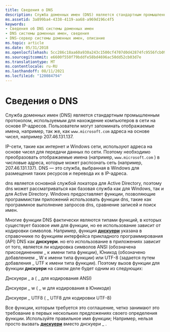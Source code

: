 ```yaml
---
title: Сведения о DNS
description: Служба доменных имен (DNS) является стандартным промышленным протоколом, используемым для нахождение компьютеров в сети на основе IP-адресов. Пользователи могут запоминать отображаемые имена, такие как www.microsoft.com, проще, чем адреса на основе чисел, например 207.46.131.137.
ms.assetid: 3a899ba4-4338-4119-aa68-a969d196c4f5
keywords:
- Сведения об DNS системы доменных имен
- DNS системы доменных имен, сведения
- DNS-сервер системы доменных имен, описание
ms.topic: article
ms.date: 05/31/2018
ms.openlocfilehash: 5cc286c18aa60a930a243c1500cf4707d0d42874fc9556fcb090df582334f077
ms.sourcegitcommit: e6600f550f79bddfe58bd4696ac50dd52cb03d7e
ms.translationtype: MT
ms.contentlocale: ru-RU
ms.lasthandoff: 08/11/2021
ms.locfileid: "120084794"
---
```

# <a name="about-dns"></a>Сведения о DNS

Служба доменных имен (DNS) является стандартным промышленным протоколом, используемым для нахождение компьютеров в сети на основе IP-адресов. Пользователи могут запоминать отображаемые имена, например, так же, как `www.microsoft.com` адреса на основе чисел, например 207.46.131.137.

IP-сети, такие как интернет и Windows сети, используют адреса на основе чисел для передачи данных по сети. Поэтому необходимо преобразовать отображаемые имена (например, `www.microsoft.com` ) в числовые адреса, которые может распознать сеть (например, 207.46.131.137). DNS — это служба, выбранная в Windows для размещения таких ресурсов и перевода их в IP-адреса.

dns является основной службой локатора для Active Directory, поэтому dns может рассматриваться как базовая служба как для Windows, так и для Active Directory. Windows предоставляет функции, позволяющие программистам приложений использовать функции dns, такие как программное выполнение запросов dns, сравнение записей и поиск имен.

Многие функции DNS фактически являются типами функций, в которых существует базовое имя для функции, но ее использование зависит от кодировки символов. Например, функция [**днскуери**](/windows/desktop/api/Windns/nf-windns-dnsquery_a) указана в справочнике по функциям интерфейса прикладного программирования (API) DNS как **днскуери**. но его использование в приложениях зависит от того, является ли кодировка символов ANSI (обозначена присоединением \_ к имени типа функции), Юникод (обозначено добавлением \_ W к имени типа функции) или UTF-8 (задается путем добавления \_ UTF к имени типа функции). Поэтому вызов функции для функции **днскуери** на самом деле будет одним из следующих:

Днскуери \_ a ( \_ для кодирования ANSI)

Днскуери \_ w ( \_ w для кодирования в Юникоде)

Днскуери \_ UTF8 ( \_ UTF8 для кодировки UTF-8)

Все функции, которым требуется это соглашение, четко занимают это требование в первых нескольких предложениях своего определения функции. Используйте правильное имя функции; Например, нельзя просто вызвать [**днскуери**](/windows/desktop/api/Windns/nf-windns-dnsquery_a) вместо днскуери \_ .

 

 




